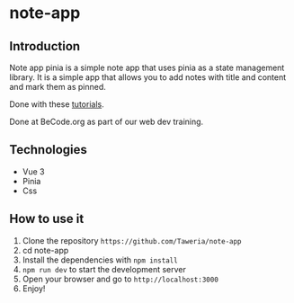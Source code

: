 # note-app

## Introduction
Note app pinia is a simple note app that uses pinia as a state management library. It is a simple app that allows you to add notes with title and content and mark them as pinned.

Done with these [tutorials](https://www.youtube.com/watch?v=4S3v2_6Wuvg). 

Done at BeCode.org as part of our web dev training.

## Technologies

- Vue 3
- Pinia
- Css

## How to use it

1. Clone the repository `https://github.com/Taweria/note-app`
2. cd note-app
3. Install the dependencies with `npm install`
4. `npm run dev` to start the development server
5. Open your browser and go to `http://localhost:3000`
6. Enjoy!

